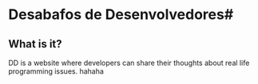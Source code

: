 # Desabafos de Desenvolvedores#

## What is it? ##
DD is a website where developers can share their thoughts about real life programming issues.
hahaha
